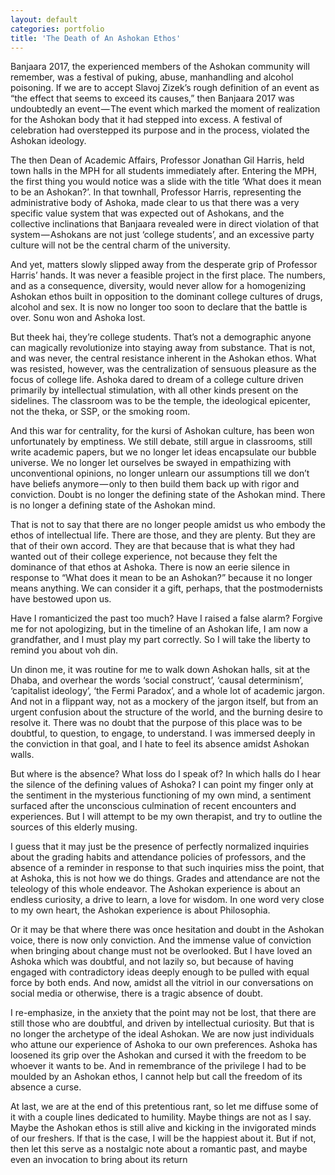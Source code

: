 ```yaml
---
layout: default
categories: portfolio
title: 'The Death of An Ashokan Ethos'
---
```


Banjaara 2017, the experienced members of the Ashokan community will remember, was a festival of puking, abuse, manhandling and alcohol poisoning. If we are to accept Slavoj Zizek’s rough definition of an event as “the effect that seems to exceed its causes,” then Banjaara 2017 was undoubtedly an event — The event which marked the moment of realization for the Ashokan body that it had stepped into excess. A festival of celebration had overstepped its purpose and in the process, violated the Ashokan ideology.

The then Dean of Academic Affairs, Professor Jonathan Gil Harris, held town halls in the MPH for all students immediately after. Entering the MPH, the first thing you would notice was a slide with the title ‘What does it mean to be an Ashokan?’. In that townhall, Professor Harris, representing the administrative body of Ashoka, made clear to us that there was a very specific value system that was expected out of Ashokans, and the collective inclinations that Banjaara revealed were in direct violation of that system — Ashokans are not just ‘college students’, and an excessive party culture will not be the central charm of the university.

And yet, matters slowly slipped away from the desperate grip of Professor Harris’ hands. It was never a feasible project in the first place. The numbers, and as a consequence, diversity, would never allow for a homogenizing Ashokan ethos built in opposition to the dominant college cultures of drugs, alcohol and sex. It is now no longer too soon to declare that the battle is over. Sonu won and Ashoka lost.

But theek hai, they’re college students. That’s not a demographic anyone can magically revolutionize into staying away from substance. That is not, and was never, the central resistance inherent in the Ashokan ethos. What was resisted, however, was the centralization of sensuous pleasure as the focus of college life. Ashoka dared to dream of a college culture driven primarily by intellectual stimulation, with all other kinds present on the sidelines. The classroom was to be the temple, the ideological epicenter, not the theka, or SSP, or the smoking room.

And this war for centrality, for the kursi of Ashokan culture, has been won unfortunately by emptiness. We still debate, still argue in classrooms, still write academic papers, but we no longer let ideas encapsulate our bubble universe. We no longer let ourselves be swayed in empathizing with unconventional opinions, no longer unlearn our assumptions till we don’t have beliefs anymore — only to then build them back up with rigor and conviction. Doubt is no longer the defining state of the Ashokan mind. There is no longer a defining state of the Ashokan mind.

That is not to say that there are no longer people amidst us who embody the ethos of intellectual life. There are those, and they are plenty. But they are that of their own accord. They are that because that is what they had wanted out of their college experience, not because they felt the dominance of that ethos at Ashoka. There is now an eerie silence in response to “What does it mean to be an Ashokan?” because it no longer means anything. We can consider it a gift, perhaps, that the postmodernists have bestowed upon us.

Have I romanticized the past too much? Have I raised a false alarm? Forgive me for not apologizing, but in the timeline of an Ashokan life, I am now a grandfather, and I must play my part correctly. So I will take the liberty to remind you about voh din.

Un dinon me, it was routine for me to walk down Ashokan halls, sit at the Dhaba, and overhear the words ‘social construct’, ‘causal determinism’, ‘capitalist ideology’, ‘the Fermi Paradox’, and a whole lot of academic jargon. And not in a flippant way, not as a mockery of the jargon itself, but from an urgent confusion about the structure of the world, and the burning desire to resolve it. There was no doubt that the purpose of this place was to be doubtful, to question, to engage, to understand. I was immersed deeply in the conviction in that goal, and I hate to feel its absence amidst Ashokan walls.

But where is the absence? What loss do I speak of? In which halls do I hear the silence of the defining values of Ashoka? I can point my finger only at the sentiment in the mysterious functioning of my own mind, a sentiment surfaced after the unconscious culmination of recent encounters and experiences. But I will attempt to be my own therapist, and try to outline the sources of this elderly musing.

I guess that it may just be the presence of perfectly normalized inquiries about the grading habits and attendance policies of professors, and the absence of a reminder in response to that such inquiries miss the point, that at Ashoka, this is not how we do things. Grades and attendance are not the teleology of this whole endeavor. The Ashokan experience is about an endless curiosity, a drive to learn, a love for wisdom. In one word very close to my own heart, the Ashokan experience is about Philosophia.

Or it may be that where there was once hesitation and doubt in the Ashokan voice, there is now only conviction. And the immense value of conviction when bringing about change must not be overlooked. But I have loved an Ashoka which was doubtful, and not lazily so, but because of having engaged with contradictory ideas deeply enough to be pulled with equal force by both ends. And now, amidst all the vitriol in our conversations on social media or otherwise, there is a tragic absence of doubt.

I re-emphasize, in the anxiety that the point may not be lost, that there are still those who are doubtful, and driven by intellectual curiosity. But that is no longer the archetype of the ideal Ashokan. We are now just individuals who attune our experience of Ashoka to our own preferences. Ashoka has loosened its grip over the Ashokan and cursed it with the freedom to be whoever it wants to be. And in remembrance of the privilege I had to be moulded by an Ashokan ethos, I cannot help but call the freedom of its absence a curse.

At last, we are at the end of this pretentious rant, so let me diffuse some of it with a couple lines dedicated to humility. Maybe things are not as I say. Maybe the Ashokan ethos is still alive and kicking in the invigorated minds of our freshers. If that is the case, I will be the happiest about it. But if not, then let this serve as a nostalgic note about a romantic past, and maybe even an invocation to bring about its return

